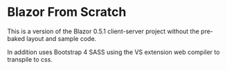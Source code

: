 # Blazor From Scratch
This is a version of the Blazor 0.5.1 client-server project without the pre-baked layout and sample code.

In addition uses Bootstrap 4 SASS using the VS extension web compiler to transpile to css. 
